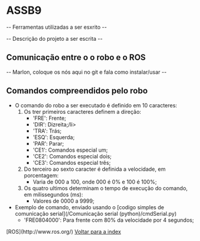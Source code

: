 # ASSB9

-- Ferramentas utilizadas a ser esxrito --

-- Descrição do projeto a ser escrita --


## Comunicação entre o o robo e o ROS

-- Marlon, coloque os nós aqui no git e fala como instalar/usar --

## Comandos compreendidos pelo robo
<ul>
    <li>O comando do robo a ser executado é definido em 10 caracteres:
        <ol>
            <li>Os trer primeiros caracteres definem a direção:
                <ul>
                    <li>'FRE': Frente;</li>
                    <li>'DIR': Dizreita;/li>
                    <li>'TRA': Trás;</li>
                    <li>'ESQ': Esquerda;</li>
                    <li>'PAR': Parar;</li>
                    <li>'CE1': Comandos especial um;</li>
                    <li>'CE2': Comandos especial dois;</li>
                    <li>'CE3': Comandos especial três;</li>
                </ul>
            </li>
            <li>Do terceiro ao sexto caracter é definida a velocidade, em porcentagem:
                <ul>
                    <li>Varia de 000 a 100, onde 000 é 0% e 100 é 100%;</li>
                </ul>
            </li>
            <li>Os quatro ultimos determinam o tempo de execução do comando, em milissegundos (ms):
                <ul>
                    <li>Valores de 0000 a 9999;</li>
                </ul>
            </li>
        </ol>
        <li>Exemplo de comando, enviado usando o [codigo simples de comunicação serial](/Comunicação serial (python)/cmdSerial.py)
            <ul>
                <li>'FRE0804000': Para frente com 80% da velocidade por 4 segundos;</li>
            </ul>
        </li>
    </li>
</ul>
[ROS](http://www.ros.org/)
<a href="/Comunicação serial (python)/cmdSerial.py">Voltar para a index</a>
